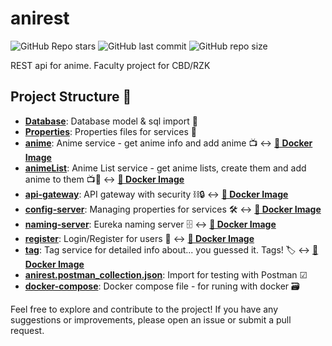 # anirest
![GitHub Repo stars](https://img.shields.io/github/stars/momcilovicluka/anirest?style=for-the-badge&color=0000ff) 
![GitHub last commit](https://img.shields.io/github/last-commit/momcilovicluka/anirest?style=for-the-badge&color=0000ff) 
![GitHub repo size](https://img.shields.io/github/repo-size/momcilovicluka/anirest?style=for-the-badge&color=0000ff)

REST api for anime. Faculty project for CBD/RZK

## Project Structure 📐
- **[Database](/Database)**: Database model & sql import 📂
- **[Properties](/Properties)**: Properties files for services 📃
- **[anime](/anime)**: Anime service - get anime info and add anime 📺 ↔ **[🐳 Docker Image](https://hub.docker.com/repository/docker/momcilovicluka/anirest-anime/general)**
- **[animeList](/animeList)**: Anime List service - get anime lists, create them and add anime to them 📺📃 ↔ **[🐳 Docker Image](https://hub.docker.com/repository/docker/momcilovicluka/anirest-anime-list/general)**
- **[api-gateway](/api-gateway)**: API gateway with security ⛓🔒 ↔ **[🐳 Docker Image](https://hub.docker.com/repository/docker/momcilovicluka/anirest-api-gateway/general)**
- **[config-server](/config-server)**: Managing properties for services 🛠 ↔ **[🐳 Docker Image](https://hub.docker.com/repository/docker/momcilovicluka/anirest-config-server/general)**
- **[naming-server](/naming-server)**: Eureka naming server 🗄 ↔ **[🐳 Docker Image](https://hub.docker.com/repository/docker/momcilovicluka/anirest-naming-server/general)**
- **[register](/register)**: Login/Register for users 👤 ↔ **[🐳 Docker Image](https://hub.docker.com/repository/docker/momcilovicluka/anirest-register/general)**
- **[tag](/tag)**: Tag service for detailed info about... you guessed it. Tags! 🏷️ ↔ **[🐳 Docker Image](https://hub.docker.com/repository/docker/momcilovicluka/anirest-tag/general)**
- **[anirest.postman_collection.json](https://www.postman.com/lukamomcilovic/workspace/anirest/collection/32372801-abd71715-5aad-4eba-9cd5-f6dff30ac14f)**: Import for testing with Postman ☑
- **[docker-compose](/docker-compose.yaml)**: Docker compose file - for runing with docker 🗃

Feel free to explore and contribute to the project! If you have any suggestions or improvements, please open an issue or submit a pull request.
